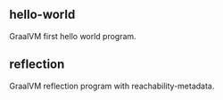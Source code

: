 ## hello-world

GraalVM first hello world program.

## reflection

GraalVM reflection program with reachability-metadata.
